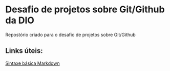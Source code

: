 # Desafio de projetos sobre Git/Github da DIO
Repostório criado para o desafio de projetos sobre Git/Github

## Links úteis:
[Sintaxe básica Markdown](https://markdown.net.br/sintaxe-basica/)
